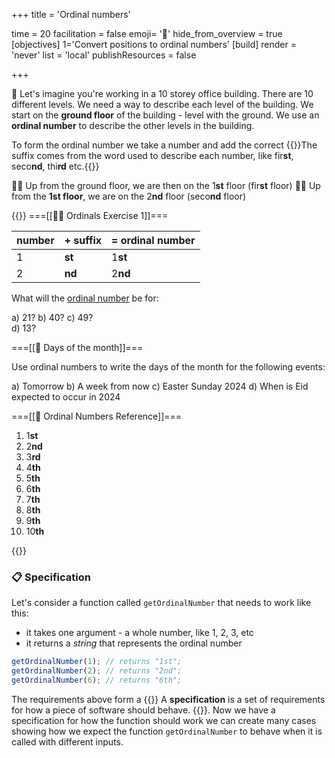 +++
title = 'Ordinal numbers'

time = 20
facilitation = false
emoji= '🧮'
hide_from_overview = true
[objectives]
    1='Convert positions to ordinal numbers'
[build]
  render = 'never'
  list = 'local'
  publishResources = false

+++

🏢 Let's imagine you're working in a 10 storey office building. There are 10 different levels. We need a way to describe each level of the building. We start on the **ground floor** of the building - level with the ground. We use an **ordinal number** to describe the other levels in the building.

To form the ordinal number we take a number and add the correct {{<tooltip title="suffix" >}}The suffix comes from the word used to describe each number, like fir**st**, seco**nd**, thi**rd** etc.{{</tooltip>}}

☝🏿 Up from the ground floor, we are then on the 1**st** floor (fir**st** floor)
☝🏽 Up from the **1st floor**, we are on the 2**nd** floor (seco**nd** floor)

{{<tabs name="Ordinals">}}
===[[🙋🏾 Ordinals Exercise 1]]===

| number | + **suffix** | = ordinal number |
| ------ | ------------ | ---------------- |
| 1      | **st**       | 1**st**          |
| 2      | **nd**       | 2**nd**          |

What will the [ordinal number](#ordinals-2) be for:

a) 21?
b) 40?
c) 49?  
d) 13?

===[[📆 Days of the month]]===

Use ordinal numbers to write the days of the month for the following events:

a) Tomorrow
b) A week from now
c) Easter Sunday 2024
d) When is Eid expected to occur in 2024

===[[💾 Ordinal Numbers Reference]]===

1. 1**st**
2. 2**nd**
3. 3**rd**
4. 4**th**
5. 5**th**
6. 6**th**
7. 7**th**
8. 8**th**
9. 9**th**
10. 10**th**

{{</tabs>}}

### 📋 Specification

Let's consider a function called `getOrdinalNumber` that needs to work like this:

- it takes one argument - a whole number, like 1, 2, 3, etc
- it returns a _string_ that represents the ordinal number

```js
getOrdinalNumber(1); // returns "1st";
getOrdinalNumber(2); // returns "2nd";
getOrdinalNumber(6); // returns "6th";
```

The requirements above form a {{<tooltip title="specification" >}}
A **specification** is a set of requirements for how a piece of software should behave.
{{</tooltip>}}. Now we have a specification for how the function should work we can create many cases showing how we expect the function `getOrdinalNumber` to behave when it is called with different inputs.
